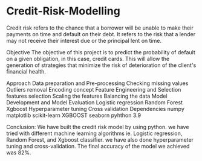 # Credit-Risk-Modelling

Credit risk refers to the chance that a borrower will be unable to make their payments on time and default on their debt. It refers to the risk that a lender may not receive their interest due or the principal lent on time.

Objective
The objective of this project is to predict the probability of default on a given obligation, in this case, credit cards. This will allow the generation of strategies that minimize the risk of deterioration of the client's financial health.

Approach
Data preparation and Pre-processing
Checking missing values
Outliers removal
Encoding concept
Feature Engineering and Selection
features selection
Scaling the features
Balancing the data
Model Development and Model Evaluation
Logistic regression
Random Forest
Xgboost
Hyperparameter tuning
Cross validation
Dependencies
numpy
matplotlib
scikit-learn
XGBOOST
seaborn
pyhthon 3.9

Conclusion:
We have built the credit risk model by using python. we have tried with different machine learning algorithms ie. Logistic regression, Random Forest, and Xgboost classifier. we have also done hyperparameter tuning and cross-validation. The final accuracy of the model we achieved was 82%.
